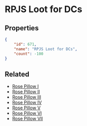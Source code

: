 # RPJS Loot for DCs

<no description available>

## Properties

```json
{
    "id": 671,
    "name": "RPJS Loot for DCs",
    "count": -100
}
```

## Related

- [Rose Pillow I](../items/19710-rose-pillow-i.md)
- [Rose Pillow II](../items/19711-rose-pillow-ii.md)
- [Rose Pillow III](../items/19712-rose-pillow-iii.md)
- [Rose Pillow IV](../items/19713-rose-pillow-iv.md)
- [Rose Pillow V](../items/19714-rose-pillow-v.md)
- [Rose Pillow VI](../items/19715-rose-pillow-vi.md)
- [Rose Pillow VII](../items/19716-rose-pillow-vii.md)


